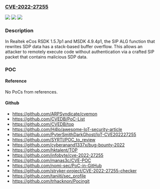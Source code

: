 ### [CVE-2022-27255](https://cve.mitre.org/cgi-bin/cvename.cgi?name=CVE-2022-27255)
![](https://img.shields.io/static/v1?label=Product&message=n%2Fa&color=blue)
![](https://img.shields.io/static/v1?label=Version&message=n%2Fa&color=blue)
![](https://img.shields.io/static/v1?label=Vulnerability&message=n%2Fa&color=brighgreen)

### Description

In Realtek eCos RSDK 1.5.7p1 and MSDK 4.9.4p1, the SIP ALG function that rewrites SDP data has a stack-based buffer overflow. This allows an attacker to remotely execute code without authentication via a crafted SIP packet that contains malicious SDP data.

### POC

#### Reference
No PoCs from references.

#### Github
- https://github.com/ARPSyndicate/cvemon
- https://github.com/CVEDB/PoC-List
- https://github.com/CVEDB/top
- https://github.com/H4lo/awesome-IoT-security-article
- https://github.com/PyterSmithDarkGhost/IoT-CVE202227255
- https://github.com/SYRTI/POC_to_review
- https://github.com/cyberanand1337x/bug-bounty-2022
- https://github.com/hktalent/TOP
- https://github.com/infobyte/cve-2022-27255
- https://github.com/manas3c/CVE-POC
- https://github.com/nomi-sec/PoC-in-GitHub
- https://github.com/stryker-project/CVE-2022-27255-checker
- https://github.com/tanjiti/sec_profile
- https://github.com/trhacknon/Pocingit

